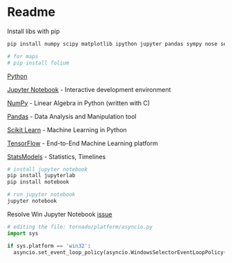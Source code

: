 # Readme

Install libs with pip

```bash
pip install numpy scipy matplotlib ipython jupyter pandas sympy nose seaborn statsmodels scikit-learn

# for maps
# pip install folium
```

[Python](https://www.python.org)

[Jupyter Notebook](https://jupyter.org) - Interactive development environment

[NumPy](https://numpy.org/) - Linear Algebra in Python (written with C)

[Pandas](https://pandas.pydata.org/) - Data Analysis and Manipulation tool

[Scikit Learn](https://scikit-learn.org/stable/user_guide.html) - Machine Learning in Python

[TensorFlow](https://www.tensorflow.org/) - End-to-End Machine Learning platform

[StatsModels](https://www.statsmodels.org/dev/install.html) - Statistics, Timelines

```bash
# install jupyter notebook
pip install jupyterlab
pip install notebook

# run jupyter notebook
jupyter notebook
```

Resolve Win Jupyter Notebook [issue](https://stackoverflow.com/questions/58422817/jupyter-notebook-with-python-3-8-notimplementederror)

```py
# editing the file: tornado/platform/asyncio.py
import sys

if sys.platform == 'win32':
  asyncio.set_event_loop_policy(asyncio.WindowsSelectorEventLoopPolicy())
```
